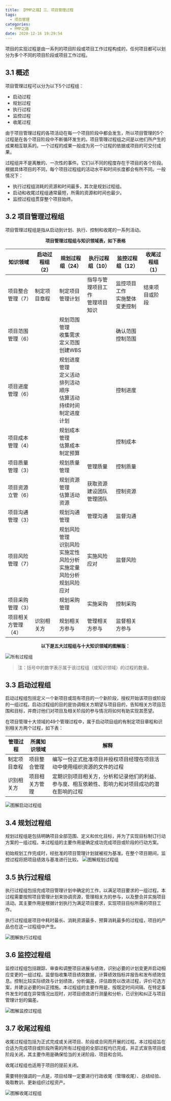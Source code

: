 ```yaml
---
title: 【PMP之路】三、项目管理过程
tags:
  - 项目管理
categories:
  - PMP之路
date: 2020-12-16 19:29:54
---
```


项目的实现过程是由一系列的项目阶段或项目工作过程构成的，任何项目都可以划分为多个不同的项目阶段或项目工作过程。

 <!-- more -->

## 3.1 概述

项目管理过程可以分为以下5个过程组：

* 启动过程
* 规划过程
* 执行过程
* 监控过程
* 收尾过程

由于项目管理过程的各项活动在每一个项目阶段中都会发生，所以项目管理的5个过程是在各个项目阶段中不断循环发生的。项目管理过程组之间是以他们所产生的成果相互联系的。一个过程的成果一般成为另一个过程的依据或项目的可交付成果。

过程组并不是离散的、一次性的事件。它们以不同的程度存在于项目的各个阶段。根据具体项目的不同，每个项目过程组的活动水平和时间长度都会有所不同。一般情况下：

* 执行过程组消耗的资源和时间最多，其次是规划过程组。
* 启动和收尾过程组通常最短，所需的资源和时间也最少。
* 监控过程组贯穿整个项目始终。

## 3.2 项目管理过程组

项目管理过程组是指从启动到计划、执行、控制和收尾的一系列活动。

<center><b>项目管理过程组与知识领域表，如下表格</b></center>

| 知识领域            | 启动过程组（2） | 规划过程组（24）                                                                         | 执行过程组（10）                     | 监控过程组（12）                   | 收尾过程组（1） |
| ------------------- | --------------- | ---------------------------------------------------------------------------------------- | ------------------------------------ | ---------------------------------- | --------------- |
| 项目整合管理（7）   | 制定项目章程    | 制定项目管理计划                                                                         | 指导与管理项目工作<br />管理项目知识 | 监控项目工作<br />实施整体变更控制 | 结束项目或阶段  |
| 项目范围管理（6）   |                 | 规划范围管理<br />收集需求<br />定义范围<br />创建WBS                                    |                                      | 确认范围<br />控制范围             |                 |
| 项目进度管理（6）   |                 | 规划进度管理<br />定义活动<br />排列活动顺序<br />估算活动持续时间<br />制定进度计划     |                                      | 控制进度                           |                 |
| 项目成本管理（4）   |                 | 规划成本管理<br />估算成本<br />制定预算                                                 |                                      | 控制成本                           |                 |
| 项目质量管理（3）   |                 | 规划质量管理                                                                             | 管理质量                             | 控制质量                           |                 |
| 项目资源立管（6）   |                 | 规划资源管理<br />估算活动资源                                                           | 获取资源<br />建设团队<br />管理团队 | 控制资源                           |                 |
| 项目沟通管理（3）   |                 | 规划沟通管理                                                                             | 管理沟通                             | 监督沟通                           |                 |
| 项目风险管理（7）   |                 | 规划风险管理<br />识别风险<br />实施定性风险分析<br />实施定量风险分析<br />规划风险应对 | 实施风险应对                         | 监督风险                           |                 |
| 项目采购管理（3）   |                 | 规划采购管理                                                                             | 实施采购                             | 控制采购                           |                 |
| 项目相关方管理（4） | 识别相关方      | 规划相关方参与                                                                           | 管理相关方参与                       | 监督相关方参与                     |                 |


<center><b>以下是五大过程组与十大知识领域的图解版：</b></center>

![所有过程组](http://hellokittycn.com/img/v6/bg24b.png)

> 注：括号中的数字表示属于该过程组（或知识领域）的过程的数量。

## 3.3 启动过程组

启动过程组包括定义一个新项目或现有项目的一个新阶段，授权开始该项目或阶段的一组过程。启动过程组的目的是协调相关方期望与项目目的，告知相关方项目范围和目标，并商讨他们对项目及相关阶段的参与情况将如何有助实现其愿望。

在项目管理十大领域的49个管理过程中，属于启动项目组的有制定项目章程和识别相关方两个过程，如下表：

| 管理过程     | 所属知识领域   | 解释                                                                                             |
| ------------ | -------------- | ------------------------------------------------------------------------------------------------ |
| 制定项目章程 | 项目整合管理   | 编写一份正式批准项目并授权项目经理在项目活动中使用组织资源的文件的过程                           |
| 识别相关方   | 项目相关方管理 | 定期识别项目相关方，分析和记录他们的利益、参与度、相互依赖性、影响力和对项目成功的潜在影响的过程 |

![图解启动过程组](https://cdn.jsdelivr.net/gh/rocwong-cn/assets/imags/20201219154714.png)

## 3.4 规划过程组

规划过程组是包括明确项目全部范围、定义和优化目标，并为了实现目标制订行动方案的一组过程。本过程组的主要作用是确定成功完成项目或阶段的行动方案。

初始规划工作完成时，经批准的项目管理计划就被视为基准。在整个项目期间，监控过程将把项目绩效与基准进行比较。
![图解规划过程组](https://cdn.jsdelivr.net/gh/rocwong-cn/assets/imags/20201219154715.png)

## 3.5 执行过程组

执行过程组包括完成项目管理计划中确定的工作，以满足项目要求的一组过程。本过程需要按照项目管理计划来协调资源，管理相关方的参与，以及整合并实施项目活动。其主要作用是根据计划执行为满足项目要求，实现项目目标所需的项目工作。

执行过程组是项目中耗时最长、消耗资源最多、预算消耗最多的过程组，项目的产品也在这一过程组中产生。

![图解执行过程组](https://cdn.jsdelivr.net/gh/rocwong-cn/assets/imags/20201219154713.png)

## 3.6 监控过程组

监控过程组包括跟踪、审查和调整项目进展与绩效，识别必要的计划变更并启动相应变更的一组过程。监督指收集项目绩效数据，计算绩效指标并报告和发布绩效信息。控制比较实际绩效与计划绩效，分析偏差，评估趋势以改进过程，评价可选方案，并建议必要的纠正措施。本过程组的主要作用是，按既定时间间隔、在特定事件发生时或在异常情况出现时，对项目绩效进行测量和分析，已识别和纠正与项目管理计划的偏差。

![图解监控过程组](https://cdn.jsdelivr.net/gh/rocwong-cn/assets/imags/20201219154839.png)

## 3.7 收尾过程组

收尾过程组包括为正式完成或关闭项目、阶段或合同而开展的过程。本过程组旨在合适为完成项目或阶段所需的所有过程组的全部过程均已完成，并正式宣告项目或阶段关闭，其主要作用是确保恰当的关闭阶段、项目和合同。

收尾过程组也适用于项目的提前关闭。

需要特别强调的一点是，项目经理一定要进行行政收尾（管理收尾）、总结经验、吸取教训、更新组织过程资产。

![图解收尾过程组](https://cdn.jsdelivr.net/gh/rocwong-cn/assets/imags/20201219154615.png)